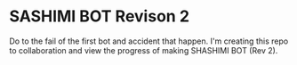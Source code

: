 # SASHIMI BOT Revison 2

Do to the fail of the first bot and accident that happen. I'm creating this repo to collaboration and view the progress of making SHASHIMI BOT (Rev 2).
